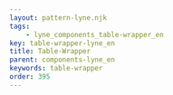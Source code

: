 ```yaml
---
layout: pattern-lyne.njk
tags: 
    - lyne_components_table-wrapper_en
key: table-wrapper-lyne_en
title: Table-Wrapper
parent: components-lyne_en
keywords: table-wrapper
order: 395
---
```

